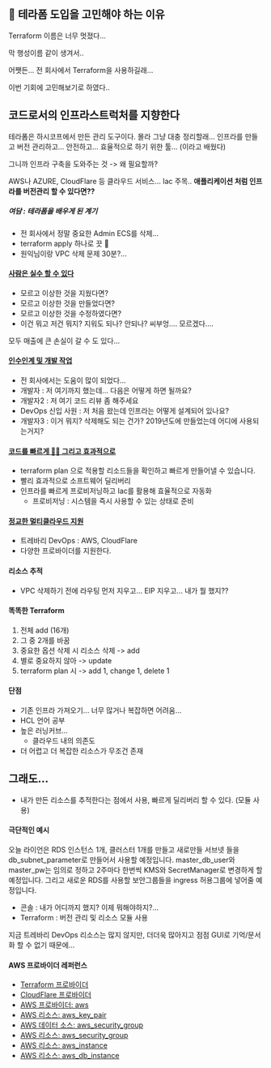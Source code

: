 
## 👺 테라폼 도입을 고민해야 하는 이유

Terraform 이름은 너무 멋졌다...

막 행성이름 같이 생겨서..

어쨋든... 전 회사에서 Terraform을 사용하길래...

이번 기회에 고민해보기로 하였다..

## 코드로서의 인프라스트럭처를 지향한다
테라폼은 하시코프에서 만든 관리 도구이다. 몰라 그냥 대충 정리할래...
인프라를 만들고 버전 관리하고...
안전하고... 효율적으로 하기 위한 툴... (이라고 배웠다)

그니까 인프라 구축을 도와주는 것 -> 왜 필요할까?

AWS나 AZURE, CloudFlare 등 클라우드 서비스...
Iac 주목..
**애플리케이션 처럼 인프라를 버전관리 할 수 있다면??**

##### 여담 : 테라폼을 배우게 된 계기
- 전 회사에서 정말 중요한 Admin ECS를 삭제...
- terraform apply 하나로 끗 🤭
- 원익님이랑 VPC 삭제 문제 30분?...

#### <u>사람은 실수 할 수 있다</u>
- 모르고 이상한 것을 지웠다면?
- 모르고 이상한 것을 만들었다면?
- 모르고 이상한 것을 수정하였다면?
- 이건 뭐고 저건 뭐지? 지워도 되나? 안되나? 씨부엉.... 모르겠다....

모두 매출에 큰 손실이 갈 수 도 있다...

#### <u>인수인계 및 개발 작업</u>
- 전 회사에서는 도움이 많이 되었다...
- 개발자 : 저 여기까지 했는데... 다음은 어떻게 하면 될까요?
- 개발자2 : 저 여기 코드 리뷰 좀 해주세요
- DevOps 신입 사원 : 저 처음 왔는데 인프라는 어떻게 설계되어 있나요?
- 개발자3 : 이거 뭐지? 삭제해도 되는 건가? 2019년도에 만들었는데 어디에 사용되는거지?

#### <u>코드를 빠르게 😵‍💫 그리고 효과적으로</u>
- terraform plan 으로 적용할 리소드들을 확인하고 빠르게 만들어낼 수 있습니다.
- 빨리 효과적으로 소프트웨어 딜리버리
- 인프라를 빠르게 프로비저닝하고 Iac를 활용해 효율적으로 자동화
  - 프로비저닝 : 시스템을 즉시 사용할 수 있는 상태로 준비

#### <u>정교한 멀티클라우드 지원</u>
- 트레바리 DevOps : AWS, CloudFlare
- 다양한 프로바이더를 지원한다.

#### 리소스 추적
- VPC 삭제하기 전에 라우팅 먼저 지우고... EIP 지우고... 내가 뭘 했지??

#### 똑똑한 Terraform
1. 전체 add (16개)
2. 그 중 2개를 바꿈
3. 중요한 옵션 삭제 시 리소스 삭제 -> add
4. 별로 중요하지 않아 -> update
5. terraform plan 시 -> add 1, change 1, delete 1

#### 단점
- 기존 인프라 가져오기... 너무 많거나 복잡하면 어려움...
- HCL 언어 공부
- 높은 러닝커브...
  - 클라우드 내의 의존도
- 더 어렵고 더 복잡한 리소스가 무조건 존재

## 그래도...
- 내가 만든 리소스를 추적한다는 점에서 사용, 빠르게 딜리버리 할 수 있다. (모듈 사용)

#### 극단적인 예시
오늘 라이언은 RDS 인스턴스 1개, 클러스터 1개를 만들고 새로만들 서브넷 들을 db_subnet_parameter로 만들어서 사용할 예정입니다. master_db_user와 master_pw는 임의로 정하고 2주마다 한번씩 KMS와 SecretManager로 변경하게 할 예정입니다. 그리고 새로운 RDS를 사용할 보안그룹들을 ingress 허용그룹에 넣어줄 예정입니다.

- 콘솔 : 내가 어디까지 했지? 이제 뭐해야하지?...
- Terraform : 버전 관리 및 리소스 모듈 사용

지금 트레바리 DevOps 리소스는 많지 않지만, 더더욱 많아지고 점점 GUI로 기억/문서화 할 수 없기 때문에...

#### AWS 프로바이더 레퍼런스
- [Terraform 프로바이더](https://registry.terraform.io/browse/providers)
- [CloudFlare 프로바이더](https://registry.terraform.io/providers/cloudflare/cloudflare/latest/docs)
- [AWS 프로바이더: aws](https://registry.terraform.io/providers/hashicorp/aws/latest/docs)
- [AWS 리소스: aws_key_pair](https://registry.terraform.io/providers/hashicorp/aws/latest/docs/resources/key_pair)
- [AWS 데이터 소스: aws_security_group](https://registry.terraform.io/providers/hashicorp/aws/latest/docs/data-sources/security_group)
- [AWS 리소스: aws_security_group](https://registry.terraform.io/providers/hashicorp/aws/latest/docs/resources/security_group)
- [AWS 리소스: aws_instance](https://registry.terraform.io/providers/hashicorp/aws/latest/docs/resources/instance)
- [AWS 리소스: aws_db_instance](https://registry.terraform.io/providers/hashicorp/aws/latest/docs/resources/db_instance)